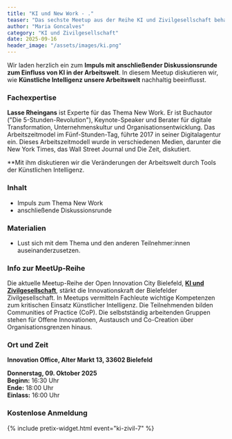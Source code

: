 ```yaml
---
title: "KI und New Work - ."
teaser: "Das sechste Meetup aus der Reihe KI und Zivilgesellschaft behandelt das Thema KI und New Work."
author: "Maria Goncalves"
category: "KI und Zivilgesellschaft"
date: 2025-09-16
header_image: "/assets/images/ki.png"
---
```


Wir laden herzlich ein zum **Impuls mit anschließender Diskussionsrunde zum Einfluss von KI in der Arbeitswelt**. In diesem Meetup diskutieren wir, wie **Künstliche Intelligenz unsere Arbeitswelt** nachhaltig beeinflusst.

### Fachexpertise
**Lasse Rheingans** ist Experte für das Thema New Work. 
Er ist Buchautor ("Die 5-Stunden-Revolution"), Keynote-Speaker und Berater für digitale Transformation, Unternehmenskultur und Organisationsentwicklung.
Das Arbeitszeitmodel im Fünf-Stunden-Tag, führte 2017 in seiner Digitalagentur ein. Dieses Arbeitszeitmodell wurde in verschiedenen Medien, darunter die New York Times, das Wall Street Journal und Die Zeit, diskutiert.

**Mit ihm diskutieren wir die Veränderungen der Arbeitswelt durch Tools der Künstlichen Intelligenz. 

### Inhalt 
- Impuls zum Thema New Work 
- anschließende Diskussionsrunde

### Materialien
- Lust sich mit dem Thema und den anderen Teilnehmer:innen auseinanderzusetzen. 

### Info zur MeetUp-Reihe
Die aktuelle Meetup-Reihe der Open Innovation City Bielefeld, [**KI und Zivilgesellschaft**](https://oic-bielefeld.de/ki/), stärkt die Innovationskraft der Bielefelder Zivilgesellschaft. In Meetups vermitteln Fachleute wichtige Kompetenzen zum kritischen Einsatz Künstlicher Intelligenz. Die Teilnehmenden bilden Communities of Practice (CoP). Die selbstständig arbeitenden Gruppen stehen für Offene Innovationen, Austausch und Co-Creation über Organisationsgrenzen hinaus.

### Ort und Zeit
**Innovation Office, Alter Markt 13, 33602 Bielefeld**

**Donnerstag, 09. Oktober 2025**<br>
**Beginn:** 16:30 Uhr<br>
**Ende:** 18:00 Uhr<br>
**Einlass:** 16:00 Uhr

### Kostenlose Anmeldung
{% include pretix-widget.html event="ki-zivil-7" %}
